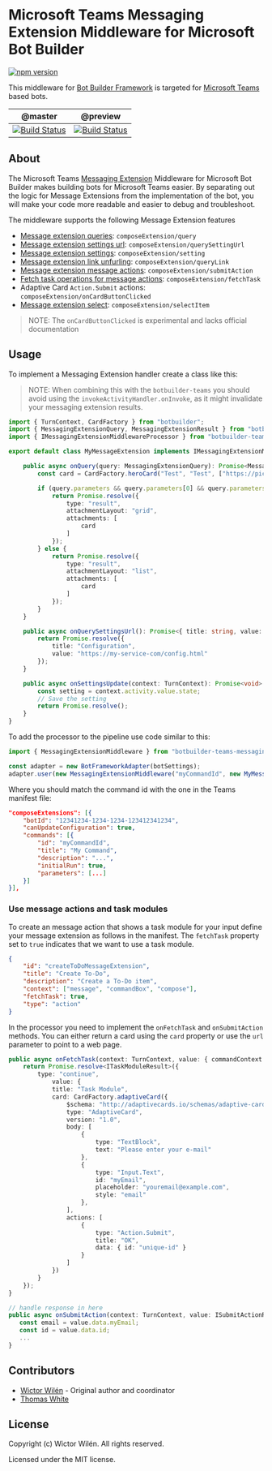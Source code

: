 # Microsoft Teams Messaging Extension Middleware for Microsoft Bot Builder 

[![npm version](https://badge.fury.io/js/botbuilder-teams-messagingextensions.svg)](https://badge.fury.io/js/botbuilder-teams-messagingextensions)

This middleware for [Bot Builder Framework](https://www.npmjs.com/package/botbuilder) is targeted for [Microsoft Teams](https://docs.microsoft.com/en-us/microsoftteams/platform/) based bots.

 | @master | @preview |
 :--------:|:---------:
 [![Build Status](https://travis-ci.org/wictorwilen/botbuilder-teams-messagingextensions.svg?branch=master)](https://travis-ci.org/wictorwilen/botbuilder-teams-messagingextensions)|[![Build Status](https://travis-ci.org/wictorwilen/botbuilder-teams-messagingextensions.svg?branch=preview)](https://travis-ci.org/wictorwilen/botbuilder-teams-messagingextensions)

## About

The Microsoft Teams [Messaging Extension](https://docs.microsoft.com/en-us/microsoftteams/platform/concepts/messaging-extensions/messaging-extensions-overview?view=msteams-client-js-latest) Middleware for Microsoft Bot Builder makes building bots for Microsoft Teams easier. By separating out the logic for Message Extensions from the implementation of the bot, you will make your code more readable and easier to debug and troubleshoot.

The middleware supports the following Message Extension features

* [Message extension queries](https://docs.microsoft.com/en-us/microsoftteams/platform/concepts/messaging-extensions/search-extensions): `composeExtension/query`
* [Message extension settings url](https://docs.microsoft.com/en-us/microsoftteams/platform/concepts/messaging-extensions/search-extensions#add-event-handlers): `composeExtension/querySettingUrl`
* [Message extension settings](https://docs.microsoft.com/en-us/microsoftteams/platform/concepts/messaging-extensions/search-extensions#add-event-handlers): `composeExtension/setting`
* [Message extension link unfurling](https://developer.microsoft.com/en-us/office/blogs/add-rich-previews-to-messages-using-link-unfurling/): `composeExtension/queryLink`
* [Message extension message actions](https://docs.microsoft.com/en-us/microsoftteams/platform/concepts/messaging-extensions/create-extensions): `composeExtension/submitAction`
* [Fetch task operations for message actions](https://docs.microsoft.com/en-us/microsoftteams/platform/concepts/messaging-extensions/create-extensions): `composeExtension/fetchTask`
* Adaptive Card `Action.Submit` actions: `composeExtension/onCardButtonClicked`
* [Message extension select](https://docs.microsoft.com/en-us/microsoftteams/platform/concepts/messaging-extensions/search-extensions): `composeExtension/selectItem`

> NOTE: The `onCardButtonClicked` is experimental and lacks official documentation

## Usage

To implement a Messaging Extension handler create a class like this:

> NOTE: When combining this with the `botbuilder-teams` you should avoid using the  `invokeActivityHandler.onInvoke`, as it might
> invalidate your messaging extension results.

``` TypeScript
import { TurnContext, CardFactory } from "botbuilder";
import { MessagingExtensionQuery, MessagingExtensionResult } from "botbuilder-teams";
import { IMessagingExtensionMiddlewareProcessor } from "botbuilder-teams-messagingextensions";

export default class MyMessageExtension implements IMessagingExtensionMiddlewareProcessor {

    public async onQuery(query: MessagingExtensionQuery): Promise<MessagingExtensionResult> {
        const card = CardFactory.heroCard("Test", "Test", ["https://picsum.photos/200/200"]);

        if (query.parameters && query.parameters[0] && query.parameters[0].name === "initialRun") {
            return Promise.resolve({
                type: "result",
                attachmentLayout: "grid",
                attachments: [
                    card
                ]
            });
        } else {
            return Promise.resolve({
                type: "result",
                attachmentLayout: "list",
                attachments: [
                    card
                ]
            });
        }
    }

    public async onQuerySettingsUrl(): Promise<{ title: string, value: string }> {
        return Promise.resolve({
            title: "Configuration",
            value: "https://my-service-com/config.html"
        });
    }

    public async onSettingsUpdate(context: TurnContext): Promise<void> {
        const setting = context.activity.value.state;
        // Save the setting
        return Promise.resolve();
    }
}
```
To add the processor to the pipeline use code similar to this:

``` TypeScript
import { MessagingExtensionMiddleware } from "botbuilder-teams-messagingextensions";

const adapter = new BotFrameworkAdapter(botSettings);
adapter.user(new MessagingExtensionMiddleware("myCommandId", new MyMessageExtension()));
```

Where you should match the command id with the one in the Teams manifest file:

``` JSON
"composeExtensions": [{
    "botId": "12341234-1234-1234-123412341234",
    "canUpdateConfiguration": true,
    "commands": [{
        "id": "myCommandId",
        "title": "My Command",
        "description": "...",
        "initialRun": true,
        "parameters": [...]
    }]
}],
```

### Use message actions and task modules

To create an message action that shows a task module for your input define your message extension as follows in the manifest. The `fetchTask` property set to `true` indicates that we want to use a task module.

``` JSON
{
    "id": "createToDoMessageExtension",
    "title": "Create To-Do",
    "description": "Create a To-Do item",
    "context": ["message", "commandBox", "compose"], 
    "fetchTask": true,
    "type": "action"
}
```

In the processor you need to implement the `onFetchTask` and `onSubmitAction` methods. You can either return a card using the `card` property or 
use the `url` parameter to point to a web page.

``` TypeScript
public async onFetchTask(context: TurnContext, value: { commandContext: any, context: any, messagePayload: any }): Promise<MessagingExtensionResult | ITaskModuleResult> {
    return Promise.resolve<ITaskModuleResult>({
        type: "continue",
            value: {
            title: "Task Module",
            card: CardFactory.adaptiveCard({
                $schema: "http://adaptivecards.io/schemas/adaptive-card.json",
                type: "AdaptiveCard",
                version: "1.0",
                body: [
                    {
                        type: "TextBlock",
                        text: "Please enter your e-mail"
                    },
                    {
                        type: "Input.Text",
                        id: "myEmail",
                        placeholder: "youremail@example.com",
                        style: "email"
                    },
                ],
                actions: [
                    {
                        type: "Action.Submit",
                        title: "OK",
                        data: { id: "unique-id" }
                    }
                ]
            })
        }
    });
}

// handle response in here
public async onSubmitAction(context: TurnContext, value: ISubmitActionRequest): Promise<MessagingExtensionResult> {
   const email = value.data.myEmail;
   const id = value.data.id;
   ...
}
```


## Contributors

* [Wictor Wilén](https://github.com/wictorwilen) - Original author and coordinator
* [Thomas White](https://github.com/tdwhite0)

## License

Copyright (c) Wictor Wilén. All rights reserved.

Licensed under the MIT license.